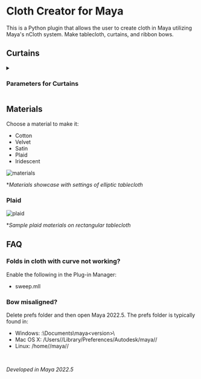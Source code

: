 
# Cloth Creator for Maya
This is a Python plugin that allows the user to create cloth in Maya utilizing Maya's nCloth system. Make tablecloth, curtains, and ribbon bows. <br>

## Curtains


<details>

<summary> <h3> Parameters for Curtains </h3>

</summary>

### Curtain Type
Choose to create a single panel, panel pair, or a complete curtain set.

### Tie back
Able to have the curtain tied back. (Works best with width of 5 and height of 10.)

</details>

## Materials
Choose a material to make it: <br>
 - Cotton
 - Velvet
 - Satin
 - Plaid
 - Iridescent <br>

![materials](https://github.com/raefu22/clothCreator/assets/94275037/5fd44c41-9c10-4276-9c55-d048a4d50543)
 
**Materials showcase with settings of elliptic tablecloth*

### Plaid



![plaid](https://github.com/raefu22/clothCreator/assets/94275037/1494f0e4-a93f-4be7-bc9a-9e1d20d019b4)

**Sample plaid materials on rectangular tablecloth*

## FAQ

### Folds in cloth with curve not working?

Enable the following in the Plug-in Manager:<br>
 - sweep.mll

### Bow misaligned?

Delete prefs folder and then open Maya 2022.5. The prefs folder is typically found in: <br>
 - Windows: <drive>:\Documents\maya\<version>\ <br>
 - Mac OS X: /Users/<username>/Library/Preferences/Autodesk/maya/<version>/ <br>
 - Linux: /home/<username>/maya/<version>/

<br>

*Developed in Maya 2022.5*
